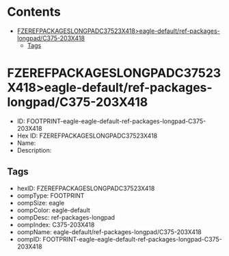 



Contents
========

* [FZEREFPACKAGESLONGPADC37523X418>eagle-default/ref-packages-longpad/C375-203X418](#fzerefpackageslongpadc37523x418eagle-defaultref-packages-longpadc375-203x418)
	* [Tags](#tags)

# FZEREFPACKAGESLONGPADC37523X418>eagle-default/ref-packages-longpad/C375-203X418

- ID: FOOTPRINT-eagle-eagle-default-ref-packages-longpad-C375-203X418
- Hex ID: FZEREFPACKAGESLONGPADC37523X418
- Name: 
- Description: 

## Tags

- hexID: FZEREFPACKAGESLONGPADC37523X418
- oompType: FOOTPRINT
- oompSize: eagle
- oompColor: eagle-default
- oompDesc: ref-packages-longpad
- oompIndex: C375-203X418
- oompName: eagle-default/ref-packages-longpad/C375-203X418
- oompID: FOOTPRINT-eagle-eagle-default-ref-packages-longpad-C375-203X418
